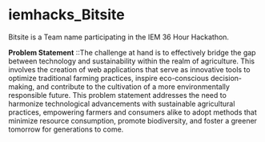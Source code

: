 # iemhacks_Bitsite

Bitsite is a Team name participating in the IEM 36 Hour Hackathon.

**Problem Statement** ::The challenge at hand is to effectively bridge the gap between technology and sustainability within the realm of agriculture. This involves the creation of web applications that serve as innovative tools to optimize traditional farming practices, inspire eco-conscious decision-making, and contribute to the cultivation of a more environmentally responsible future. This problem statement addresses the need to harmonize technological advancements with sustainable agricultural practices, empowering farmers and consumers alike to adopt methods that minimize resource consumption, promote biodiversity, and foster a greener tomorrow for generations to come.
